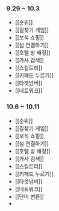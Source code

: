 ### 9.29 ~ 10.3
 - [[순위]]
- [[길찾기 게임]]
- [[보석 쇼핑]]
- [[섬 연결하기]]
- [[호텔 방 배정]]
- [[가사 검색]]
- [[스킬트리]]
- [[키패드 누르기]]
- [[타겟넘버]]
- [[네트워크]]

### 10.6 ~ 10.11
-  [[순위]]
- [[길찾기 게임]]
- [[보석 쇼핑]]
- [[섬 연결하기]]
- [[호텔 방 배정]]
- [[가사 검색]]
- [[스킬트리]]
- [[키패드 누르기]]
- [[타겟넘버]]
- [[네트워크]]
- [[단어 변환]]
- 